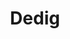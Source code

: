 ---
title: Dedig
thumbnail: /img/index/dedig.jpg
description: "Dedig - Desafios Educacionais Digitais: Plataforma de jogos educacionais com relatórios detalhados e abrangentes onde os alunos aprendem brincando! "
order: 2
---                        